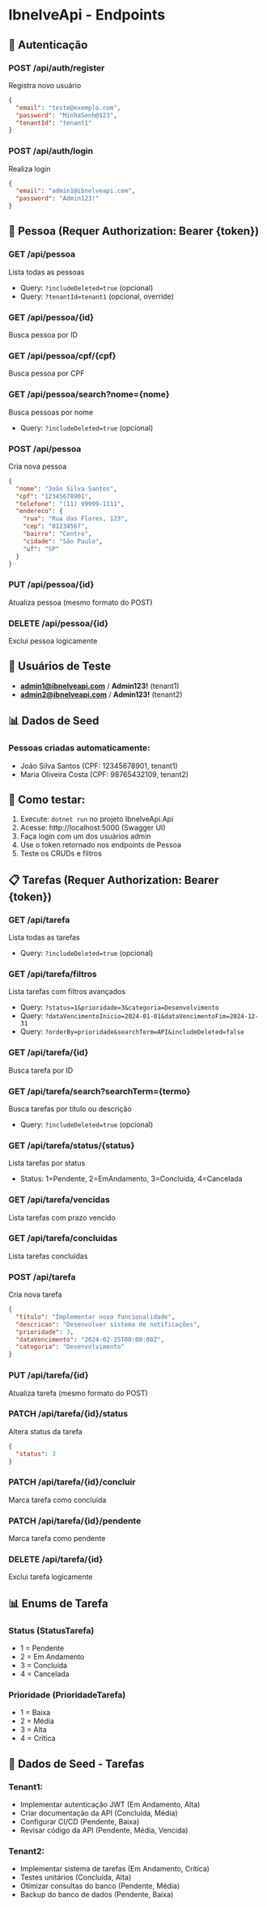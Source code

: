 # IbnelveApi - Endpoints

## 🔐 Autenticação

### POST /api/auth/register
Registra novo usuário
```json
{
  "email": "teste@exemplo.com",
  "password": "MinhaSenh@123",
  "tenantId": "tenant1"
}
```

### POST /api/auth/login
Realiza login
```json
{
  "email": "admin1@ibnelveapi.com",
  "password": "Admin123!"
}
```

## 👤 Pessoa (Requer Authorization: Bearer {token})

### GET /api/pessoa
Lista todas as pessoas
- Query: `?includeDeleted=true` (opcional)
- Query: `?tenantId=tenant1` (opcional, override)

### GET /api/pessoa/{id}
Busca pessoa por ID

### GET /api/pessoa/cpf/{cpf}
Busca pessoa por CPF

### GET /api/pessoa/search?nome={nome}
Busca pessoas por nome
- Query: `?includeDeleted=true` (opcional)

### POST /api/pessoa
Cria nova pessoa
```json
{
  "nome": "João Silva Santos",
  "cpf": "12345678901",
  "telefone": "(11) 99999-1111",
  "endereco": {
    "rua": "Rua das Flores, 123",
    "cep": "01234567",
    "bairro": "Centro",
    "cidade": "São Paulo",
    "uf": "SP"
  }
}
```

### PUT /api/pessoa/{id}
Atualiza pessoa (mesmo formato do POST)

### DELETE /api/pessoa/{id}
Exclui pessoa logicamente

## 🔑 Usuários de Teste

- **admin1@ibnelveapi.com** / **Admin123!** (tenant1)
- **admin2@ibnelveapi.com** / **Admin123!** (tenant2)

## 📊 Dados de Seed

### Pessoas criadas automaticamente:
- João Silva Santos (CPF: 12345678901, tenant1)
- Maria Oliveira Costa (CPF: 98765432109, tenant2)

## 🚀 Como testar:

1. Execute: `dotnet run` no projeto IbnelveApi.Api
2. Acesse: http://localhost:5000 (Swagger UI)
3. Faça login com um dos usuários admin
4. Use o token retornado nos endpoints de Pessoa
5. Teste os CRUDs e filtros



## 📋 Tarefas (Requer Authorization: Bearer {token})

### GET /api/tarefa
Lista todas as tarefas
- Query: `?includeDeleted=true` (opcional)

### GET /api/tarefa/filtros
Lista tarefas com filtros avançados
- Query: `?status=1&prioridade=3&categoria=Desenvolvimento`
- Query: `?dataVencimentoInicio=2024-01-01&dataVencimentoFim=2024-12-31`
- Query: `?orderBy=prioridade&searchTerm=API&includeDeleted=false`

### GET /api/tarefa/{id}
Busca tarefa por ID

### GET /api/tarefa/search?searchTerm={termo}
Busca tarefas por título ou descrição
- Query: `?includeDeleted=true` (opcional)

### GET /api/tarefa/status/{status}
Lista tarefas por status
- Status: 1=Pendente, 2=EmAndamento, 3=Concluida, 4=Cancelada

### GET /api/tarefa/vencidas
Lista tarefas com prazo vencido

### GET /api/tarefa/concluidas
Lista tarefas concluídas

### POST /api/tarefa
Cria nova tarefa
```json
{
  "titulo": "Implementar nova funcionalidade",
  "descricao": "Desenvolver sistema de notificações",
  "prioridade": 3,
  "dataVencimento": "2024-02-15T00:00:00Z",
  "categoria": "Desenvolvimento"
}
```

### PUT /api/tarefa/{id}
Atualiza tarefa (mesmo formato do POST)

### PATCH /api/tarefa/{id}/status
Altera status da tarefa
```json
{
  "status": 3
}
```

### PATCH /api/tarefa/{id}/concluir
Marca tarefa como concluída

### PATCH /api/tarefa/{id}/pendente
Marca tarefa como pendente

### DELETE /api/tarefa/{id}
Exclui tarefa logicamente

## 📊 Enums de Tarefa

### Status (StatusTarefa)
- 1 = Pendente
- 2 = Em Andamento  
- 3 = Concluída
- 4 = Cancelada

### Prioridade (PrioridadeTarefa)
- 1 = Baixa
- 2 = Média
- 3 = Alta
- 4 = Crítica

## 🎯 Dados de Seed - Tarefas

### Tenant1:
- Implementar autenticação JWT (Em Andamento, Alta)
- Criar documentação da API (Concluída, Média)
- Configurar CI/CD (Pendente, Baixa)
- Revisar código da API (Pendente, Média, Vencida)

### Tenant2:
- Implementar sistema de tarefas (Em Andamento, Crítica)
- Testes unitários (Concluída, Alta)
- Otimizar consultas do banco (Pendente, Média)
- Backup do banco de dados (Pendente, Baixa)


